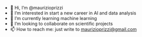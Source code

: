 - 👋 Hi, I’m @maurizioprizzi
- 👀 I’m interested in start a new career in AI and data analysis
- 🌱 I’m currently learning machine learning
- 💞️ I’m looking to collaborate on scientific projects
- 📫 How to reach me: just write to maurizioprizzi@gmail.com

<!---
maurizioprizzi/maurizioprizzi is a ✨ special ✨ repository because its `README.md` (this file) appears on your GitHub profile.
You can click the Preview link to take a look at your changes.
--->
